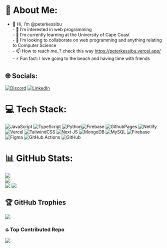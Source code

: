 # 💫 About Me:
- 👋 Hi, I’m @peterkessibu<br>- 👀 I’m interested in web programming<br>- 🌱 I’m currently learning at the University of Cape Coast<br>- 💞️ I’m looking to collaborate on web programming and anything relating to Computer Science<br>- 📫 How to reach me..? check this way https://peterkessibu.vercel.app/  <br>- ⚡ Fun fact: I love going to the beach and having time with friends


## 🌐 Socials:
[![Discord](https://img.shields.io/badge/Discord-%237289DA.svg?logo=discord&logoColor=white)](https://discord.gg/boredcheese.0) [![LinkedIn](https://img.shields.io/badge/LinkedIn-%230077B5.svg?logo=linkedin&logoColor=white)](https://linkedin.com/in/peteressibu) 

# 💻 Tech Stack:
 ![JavaScript](https://img.shields.io/badge/javascript-%23323330.svg?style=for-the-badge&logo=javascript&logoColor=%23F7DF1E) ![TypeScript](https://img.shields.io/badge/typescript-%23007ACC.svg?style=for-the-badge&logo=typescript&logoColor=white) ![Python](https://img.shields.io/badge/python-3670A0?style=for-the-badge&logo=python&logoColor=ffdd54)![Firebase](https://img.shields.io/badge/firebase-%23039BE5.svg?style=for-the-badge&logo=firebase) ![GithubPages](https://img.shields.io/badge/github%20pages-121013?style=for-the-badge&logo=github&logoColor=white) ![Netlify](https://img.shields.io/badge/netlify-%23000000.svg?style=for-the-badge&logo=netlify&logoColor=#00C7B7) ![Vercel](https://img.shields.io/badge/vercel-%23000000.svg?style=for-the-badge&logo=vercel&logoColor=white) ![TailwindCSS](https://img.shields.io/badge/tailwindcss-%2338B2AC.svg?style=for-the-badge&logo=tailwind-css&logoColor=white) ![Next JS](https://img.shields.io/badge/Next-black?style=for-the-badge&logo=next.js&logoColor=white) ![MongoDB](https://img.shields.io/badge/MongoDB-%234ea94b.svg?style=for-the-badge&logo=mongodb&logoColor=white) ![MySQL](https://img.shields.io/badge/mysql-4479A1.svg?style=for-the-badge&logo=mysql&logoColor=white) ![Firebase](https://img.shields.io/badge/firebase-a08021?style=for-the-badge&logo=firebase&logoColor=ffcd34) ![Figma](https://img.shields.io/badge/figma-%23F24E1E.svg?style=for-the-badge&logo=figma&logoColor=white) ![GitHub Actions](https://img.shields.io/badge/github%20actions-%232671E5.svg?style=for-the-badge&logo=githubactions&logoColor=white) ![GitHub](https://img.shields.io/badge/github-%23121011.svg?style=for-the-badge&logo=github&logoColor=white)
# 📊 GitHub Stats:
![](https://github-readme-stats.vercel.app/api?username=peterkessibu&theme=shadow_blue&hide_border=false&include_all_commits=true&count_private=true)<br/>
![](https://github-readme-streak-stats.herokuapp.com/?user=peterkessibu&theme=shadow_blue&hide_border=false)<br/>
![](https://github-readme-stats.vercel.app/api/top-langs/?username=peterkessibu&theme=shadow_blue&hide_border=false&include_all_commits=true&count_private=true&layout=compact)
[![](https://visitcount.itsvg.in/api?id=peterkessibu&label=Profile%20Views&color=11&icon=2&pretty=false)](https://visitcount.itsvg.in)
## 🏆 GitHub Trophies
![](https://github-profile-trophy.vercel.app/?username=peterkessibu&theme=radical&no-frame=false&no-bg=true&margin-w=4)

### 🔝 Top Contributed Repo
![](https://github-contributor-stats.vercel.app/api?username=peterkessibu&limit=5&theme=shadow_blue&combine_all_yearly_contributions=true)


<!-- Proudly created with GPRM ( https://gprm.itsvg.in ) -->
